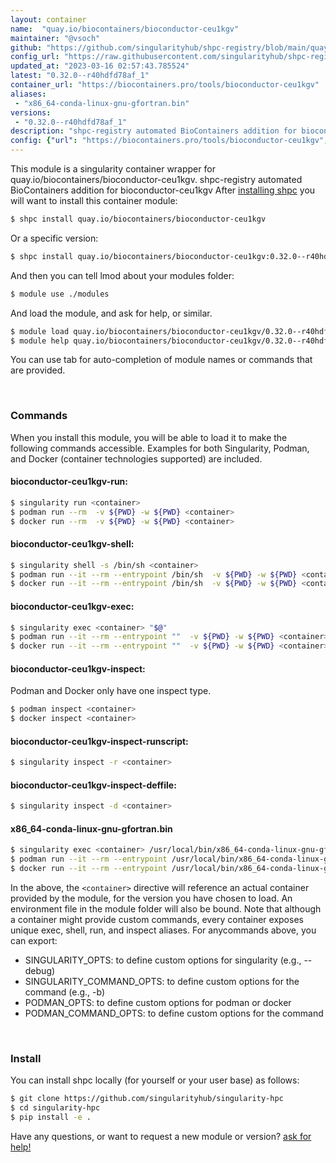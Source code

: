 ```yaml
---
layout: container
name:  "quay.io/biocontainers/bioconductor-ceu1kgv"
maintainer: "@vsoch"
github: "https://github.com/singularityhub/shpc-registry/blob/main/quay.io/biocontainers/bioconductor-ceu1kgv/container.yaml"
config_url: "https://raw.githubusercontent.com/singularityhub/shpc-registry/main/quay.io/biocontainers/bioconductor-ceu1kgv/container.yaml"
updated_at: "2023-03-16 02:57:43.785524"
latest: "0.32.0--r40hdfd78af_1"
container_url: "https://biocontainers.pro/tools/bioconductor-ceu1kgv"
aliases:
 - "x86_64-conda-linux-gnu-gfortran.bin"
versions:
 - "0.32.0--r40hdfd78af_1"
description: "shpc-registry automated BioContainers addition for bioconductor-ceu1kgv"
config: {"url": "https://biocontainers.pro/tools/bioconductor-ceu1kgv", "maintainer": "@vsoch", "description": "shpc-registry automated BioContainers addition for bioconductor-ceu1kgv", "latest": {"0.32.0--r40hdfd78af_1": "sha256:b75fb1371e0ba0bb2f16debac4a7ed6fd32ca007fc109aeb7822af13c4d00e3a"}, "tags": {"0.32.0--r40hdfd78af_1": "sha256:b75fb1371e0ba0bb2f16debac4a7ed6fd32ca007fc109aeb7822af13c4d00e3a"}, "docker": "quay.io/biocontainers/bioconductor-ceu1kgv", "aliases": {"x86_64-conda-linux-gnu-gfortran.bin": "/usr/local/bin/x86_64-conda-linux-gnu-gfortran.bin"}}
---
```


This module is a singularity container wrapper for quay.io/biocontainers/bioconductor-ceu1kgv.
shpc-registry automated BioContainers addition for bioconductor-ceu1kgv
After [installing shpc](#install) you will want to install this container module:


```bash
$ shpc install quay.io/biocontainers/bioconductor-ceu1kgv
```

Or a specific version:

```bash
$ shpc install quay.io/biocontainers/bioconductor-ceu1kgv:0.32.0--r40hdfd78af_1
```

And then you can tell lmod about your modules folder:

```bash
$ module use ./modules
```

And load the module, and ask for help, or similar.

```bash
$ module load quay.io/biocontainers/bioconductor-ceu1kgv/0.32.0--r40hdfd78af_1
$ module help quay.io/biocontainers/bioconductor-ceu1kgv/0.32.0--r40hdfd78af_1
```

You can use tab for auto-completion of module names or commands that are provided.

<br>

### Commands

When you install this module, you will be able to load it to make the following commands accessible.
Examples for both Singularity, Podman, and Docker (container technologies supported) are included.

#### bioconductor-ceu1kgv-run:

```bash
$ singularity run <container>
$ podman run --rm  -v ${PWD} -w ${PWD} <container>
$ docker run --rm  -v ${PWD} -w ${PWD} <container>
```

#### bioconductor-ceu1kgv-shell:

```bash
$ singularity shell -s /bin/sh <container>
$ podman run --it --rm --entrypoint /bin/sh  -v ${PWD} -w ${PWD} <container>
$ docker run --it --rm --entrypoint /bin/sh  -v ${PWD} -w ${PWD} <container>
```

#### bioconductor-ceu1kgv-exec:

```bash
$ singularity exec <container> "$@"
$ podman run --it --rm --entrypoint ""  -v ${PWD} -w ${PWD} <container> "$@"
$ docker run --it --rm --entrypoint ""  -v ${PWD} -w ${PWD} <container> "$@"
```

#### bioconductor-ceu1kgv-inspect:

Podman and Docker only have one inspect type.

```bash
$ podman inspect <container>
$ docker inspect <container>
```

#### bioconductor-ceu1kgv-inspect-runscript:

```bash
$ singularity inspect -r <container>
```

#### bioconductor-ceu1kgv-inspect-deffile:

```bash
$ singularity inspect -d <container>
```


#### x86_64-conda-linux-gnu-gfortran.bin

```bash
$ singularity exec <container> /usr/local/bin/x86_64-conda-linux-gnu-gfortran.bin
$ podman run --it --rm --entrypoint /usr/local/bin/x86_64-conda-linux-gnu-gfortran.bin   -v ${PWD} -w ${PWD} <container> -c " $@"
$ docker run --it --rm --entrypoint /usr/local/bin/x86_64-conda-linux-gnu-gfortran.bin   -v ${PWD} -w ${PWD} <container> -c " $@"
```



In the above, the `<container>` directive will reference an actual container provided
by the module, for the version you have chosen to load. An environment file in the
module folder will also be bound. Note that although a container
might provide custom commands, every container exposes unique exec, shell, run, and
inspect aliases. For anycommands above, you can export:

 - SINGULARITY_OPTS: to define custom options for singularity (e.g., --debug)
 - SINGULARITY_COMMAND_OPTS: to define custom options for the command (e.g., -b)
 - PODMAN_OPTS: to define custom options for podman or docker
 - PODMAN_COMMAND_OPTS: to define custom options for the command

<br>

### Install

You can install shpc locally (for yourself or your user base) as follows:

```bash
$ git clone https://github.com/singularityhub/singularity-hpc
$ cd singularity-hpc
$ pip install -e .
```

Have any questions, or want to request a new module or version? [ask for help!](https://github.com/singularityhub/singularity-hpc/issues)